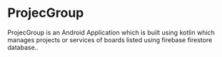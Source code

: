 # ProjecGroup
ProjecGroup is an Android Application which is built using kotlin which manages projects or services of boards listed using firebase firestore database..


